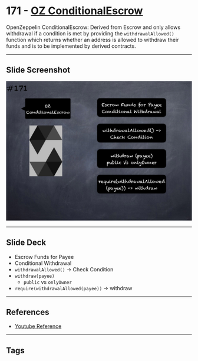 # 171 - [OZ ConditionalEscrow](OZ%20ConditionalEscrow.md)
OpenZeppelin ConditionalEscrow: Derived from Escrow and only allows withdrawal if a condition is met by providing the `withdrawalAllowed()` function which returns whether an address is allowed to withdraw their funds and is to be implemented by derived contracts.

___
## Slide Screenshot
![171.png](../images/solidity201/171.png)
___
## Slide Deck
- Escrow Funds for Payee
- Conditional Withdrawal
- `withdrawalAllowed()` -> Check Condition
- `withdraw(payee)`
	- `public` vs `onlyOwner`
- `require(withdrawalAllowed(payee))` -> withdraw
___
## References
- [Youtube Reference](https://youtu.be/L_9Fk6HRwpU?t=707)
___
## Tags